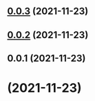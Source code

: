 ## [0.0.3](https://github.com/Nazeh/test-aegir/compare/v0.0.2...v0.0.3) (2021-11-23)



## [0.0.2](https://github.com/Nazeh/test-aegir/compare/v0.0.1...v0.0.2) (2021-11-23)



## 0.0.1 (2021-11-23)



#  (2021-11-23)




